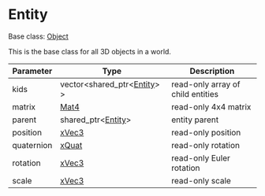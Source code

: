 # Entity

Base class: [Object](Object.md)

This is the base class for all 3D objects in a world.

| Parameter | Type | Description |
|---|---|---|
| kids | vector<shared_ptr<[Entity](Entity.md)\> \> | read-only array of child entities |
| matrix | [Mat4](Mat4.md) | read-only 4x4 matrix |
| parent | shared_ptr<[Entity](Entity.md)\> | entity parent |
| position | [xVec3](xVec3.md) | read-only position |
| quaternion | [xQuat](xQuat.md) | read-only rotation |
| rotation | [xVec3](xVec3.md) | read-only Euler rotation |
| scale | [xVec3](xVec3.md) | read-only scale |


